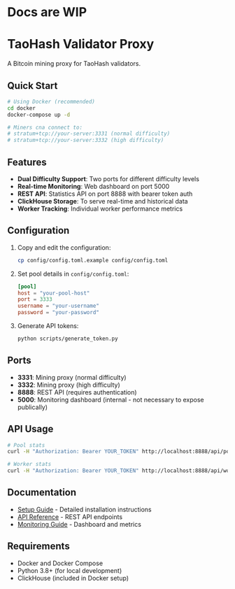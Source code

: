 # Docs are WIP
# TaoHash Validator Proxy

A Bitcoin mining proxy for TaoHash validators.

## Quick Start

```bash
# Using Docker (recommended)
cd docker
docker-compose up -d

# Miners cna connect to:
# stratum+tcp://your-server:3331 (normal difficulty)
# stratum+tcp://your-server:3332 (high difficulty)
```

## Features

- **Dual Difficulty Support**: Two ports for different difficulty levels
- **Real-time Monitoring**: Web dashboard on port 5000
- **REST API**: Statistics API on port 8888 with bearer token auth
- **ClickHouse Storage**: To serve real-time and historical data
- **Worker Tracking**: Individual worker performance metrics

## Configuration

1. Copy and edit the configuration:
   ```bash
   cp config/config.toml.example config/config.toml
   ```

2. Set pool details in `config/config.toml`:
   ```toml
   [pool]
   host = "your-pool-host"
   port = 3333
   username = "your-username"
   password = "your-password"
   ```

3. Generate API tokens:
   ```bash
   python scripts/generate_token.py
   ```

## Ports

- **3331**: Mining proxy (normal difficulty)
- **3332**: Mining proxy (high difficulty)  
- **8888**: REST API (requires authentication)
- **5000**: Monitoring dashboard (internal - not necessary to expose publically)

## API Usage

```bash
# Pool stats
curl -H "Authorization: Bearer YOUR_TOKEN" http://localhost:8888/api/pool/stats

# Worker stats
curl -H "Authorization: Bearer YOUR_TOKEN" http://localhost:8888/api/workers/stats
```

## Documentation

- [Setup Guide](docs/SETUP.md) - Detailed installation instructions
- [API Reference](docs/API.md) - REST API endpoints
- [Monitoring Guide](docs/MONITORING.md) - Dashboard and metrics

## Requirements

- Docker and Docker Compose
- Python 3.8+ (for local development)
- ClickHouse (included in Docker setup)
